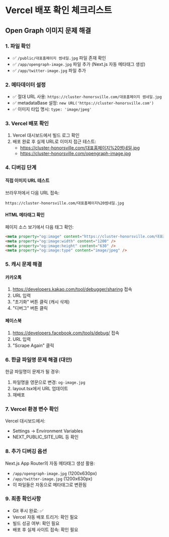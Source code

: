 # Vercel 배포 확인 체크리스트

## Open Graph 이미지 문제 해결

### 1. 파일 확인
- ✅ `/public/대표홈페이지 썸네일.jpg` 파일 존재 확인
- ✅ `/app/opengraph-image.jpg` 파일 추가 (Next.js 자동 메타태그 생성)
- ✅ `/app/twitter-image.jpg` 파일 추가

### 2. 메타데이터 설정
- ✅ 절대 URL 사용: `https://cluster-honorsville.com/대표홈페이지 썸네일.jpg`
- ✅ metadataBase 설정: `new URL('https://cluster-honorsville.com')`
- ✅ 이미지 타입 명시: `type: 'image/jpeg'`

### 3. Vercel 배포 확인
1. Vercel 대시보드에서 빌드 로그 확인
2. 배포 완료 후 실제 URL로 이미지 접근 테스트:
   - https://cluster-honorsville.com/대표홈페이지%20썸네일.jpg
   - https://cluster-honorsville.com/opengraph-image.jpg

### 4. 디버깅 단계

#### 직접 이미지 URL 테스트
브라우저에서 다음 URL 접속:
```
https://cluster-honorsville.com/대표홈페이지%20썸네일.jpg
```

#### HTML 메타태그 확인
페이지 소스 보기에서 다음 태그 확인:
```html
<meta property="og:image" content="https://cluster-honorsville.com/대표홈페이지 썸네일.jpg" />
<meta property="og:image:width" content="1200" />
<meta property="og:image:height" content="630" />
<meta property="og:image:type" content="image/jpeg" />
```

### 5. 캐시 문제 해결

#### 카카오톡
1. https://developers.kakao.com/tool/debugger/sharing 접속
2. URL 입력
3. "초기화" 버튼 클릭 (캐시 삭제)
4. "디버그" 버튼 클릭

#### 페이스북
1. https://developers.facebook.com/tools/debug/ 접속
2. URL 입력
3. "Scrape Again" 클릭

### 6. 한글 파일명 문제 해결 (대안)

한글 파일명이 문제가 될 경우:
1. 파일명을 영문으로 변경: `og-image.jpg`
2. layout.tsx에서 URL 업데이트
3. 재배포

### 7. Vercel 환경 변수 확인
Vercel 대시보드에서:
- Settings → Environment Variables
- NEXT_PUBLIC_SITE_URL 등 확인

### 8. 추가 디버깅 옵션

Next.js App Router의 자동 메타태그 생성 활용:
- `/app/opengraph-image.jpg` (1200x630px)
- `/app/twitter-image.jpg` (1200x630px)
- 이 파일들은 자동으로 메타태그로 변환됨

### 9. 최종 확인사항
- Git 푸시 완료: ✅
- Vercel 자동 배포 트리거: 확인 필요
- 빌드 성공 여부: 확인 필요
- 배포 후 실제 사이트 접속: 확인 필요